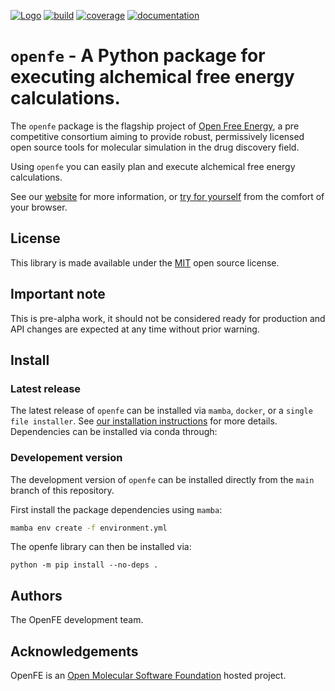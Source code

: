 [![Logo](https://img.shields.io/badge/OSMF-OpenFreeEnergy-%23002f4a)](https://openfree.energy/)
[![build](https://github.com/OpenFreeEnergy/openfe/actions/workflows/ci.yaml/badge.svg)](https://github.com/OpenFreeEnergy/openfe/actions/workflows/ci.yaml)
[![coverage](https://codecov.io/gh/OpenFreeEnergy/openfe/branch/main/graph/badge.svg)](https://codecov.io/gh/OpenFreeEnergy/openfe)
[![documentation](https://readthedocs.org/projects/openfe/badge/?version=latest)](https://openfe.readthedocs.io/en/latest/?badge=latest)

# `openfe` - A Python package for executing alchemical free energy calculations.

The `openfe` package is the flagship project of [Open Free Energy](https://openfree.energy),
a pre competitive consortium aiming to provide robust, permissively licensed open source tools for molecular simulation in the drug discovery field.

Using `openfe` you can easily plan and execute alchemical free energy calculations.

See our [website](https://openfree.energy/) for more information,
or [try for yourself](https://try.openfree.energy) from the comfort of your browser.

## License

This library is made available under the [MIT](https://opensource.org/licenses/MIT) open source license.

## Important note

This is pre-alpha work, it should not be considered ready for production and API changes are expected at any time without prior warning.

## Install

### Latest release

The latest release of `openfe` can be installed via `mamba`, `docker`, or a `single file installer`. See [our installation instructions](https://docs.openfree.energy/en/stable/installation.html) for more details.
Dependencies can be installed via conda through:

### Developement version

The development version of `openfe` can be installed directly from the `main` branch of this repository.

First install the package dependencies using `mamba`:

```bash
mamba env create -f environment.yml
```

The openfe library can then be installed via:

```
python -m pip install --no-deps .
```

## Authors

The OpenFE development team.

## Acknowledgements

OpenFE is an [Open Molecular Software Foundation](https://omsf.io/) hosted project.
